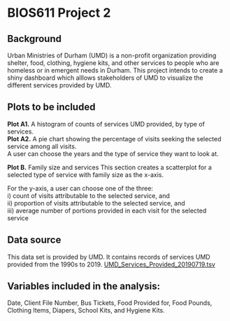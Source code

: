 # BIOS611 Project 2 

[Project URL]: (https://yench.shinyapps.io/project_2/)

## Background
Urban Ministries of Durham (UMD) is a non-profit organization providing shelter, food, clothing, hygiene kits, and other services to people who are homeless or in emergent needs in Durham. This project intends to create a shiny dashboard which alllows stakeholders of UMD to visualize the different services provided by UMD.   

## Plots to be included
**Plot A1.** A histogram of counts of services UMD provided, by type of services.  
**Plot A2.** A pie chart showing the percentage of visits seeking the selected service among all visits.  
A user can choose the years and the type of service they want to look at.

**Plot B.** Family size and services
This section creates a scatterplot for a selected type of service with family size as the x-axis.
  
For the y-axis, a user can choose one of the three:  
i) count of visits attributable to the selected service, and  
ii) proportion of visits attributable to the selected service, and  
iii) average number of portions provided in each visit for the selected service


## Data source
This data set is provided by UMD. It contains records of services UMD provided from the 1990s to 2019. 
[UMD_Services_Provided_20190719.tsv](https://github.com/datasci611/bios611-projects-fall-2019-yench/blob/master/project_2/data/UMD_Services_Provided_20190719.tsv.txt)


## Variables included in the analysis:
Date, Client File Number, Bus Tickets, Food Provided for, Food Pounds, Clothing Items, Diapers, School Kits, and Hygiene Kits.